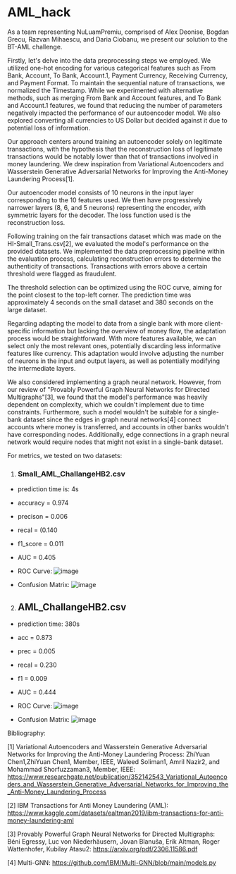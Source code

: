 # AML_hack

As a team representing NuLuamPremiu, comprised of Alex Deonise, Bogdan Grecu, Razvan Mihaescu, and Daria Ciobanu, we present our solution to the BT-AML challenge.

Firstly, let's delve into the data preprocessing steps we employed. We utilized one-hot encoding for various categorical features such as From Bank, Account, To Bank, Account.1, Payment Currency, Receiving Currency, and Payment Format. To maintain the sequential nature of transactions, we normalized the Timestamp. While we experimented with alternative methods, such as merging From Bank and Account features, and To Bank and Account.1 features, we found that reducing the number of parameters negatively impacted the performance of our autoencoder model. We also explored converting all currencies to US Dollar but decided against it due to potential loss of information.

Our approach centers around training an autoencoder solely on legitimate transactions, with the hypothesis that the reconstruction loss of legitimate transactions would be notably lower than that of transactions involved in money laundering. We drew inspiration from Variational Autoencoders and Wasserstein Generative Adversarial Networks for Improving the Anti-Money Laundering Process[1].

Our autoencoder model consists of 10 neurons in the input layer corresponding to the 10 features used. We then have progressively narrower layers (8, 6, and 5 neurons) representing the encoder, with symmetric layers for the decoder. The loss function used is the reconstruction loss.

Following training on the fair transactions dataset which was made on the  HI-Small_Trans.csv[2], we evaluated the model's performance on the provided datasets. We implemented the data preprocessing pipeline within the evaluation process, calculating reconstruction errors to determine the authenticity of transactions. Transactions with errors above a certain threshold were flagged as fraudulent.

The threshold selection can be optimized using the ROC curve, aiming for the point closest to the top-left corner. The prediction time was approximately 4 seconds on the small dataset and 380 seconds on the large dataset.

Regarding adapting the model to data from a single bank with more client-specific information but lacking the overview of money flow, the adaptation process would be straightforward. With more features available, we can select only the most relevant ones, potentially discarding less informative features like currency. This adaptation would involve adjusting the number of neurons in the input and output layers, as well as potentially modifying the intermediate layers.

We also considered implementing a graph neural network. However, from our review of "Provably Powerful Graph Neural Networks for Directed Multigraphs"[3], we found that the model's performance was heavily dependent on complexity, which we couldn't implement due to time constraints. Furthermore, such a model wouldn't be suitable for a single-bank dataset since the edges in graph neural networks[4] connect accounts where money is transferred, and accounts in other banks wouldn't have corresponding nodes. Additionally, edge connections in a graph neural network would require nodes that might not exist in a single-bank dataset.


For metrics, we tested on two datasets:

1. ### Small_AML_ChallangeHB2.csv

* prediction time is: 4s
* accuracy = 0.974
* precison = 0.006
* recal = (0.140
* f1_score = 0.011
* AUC = 0.405
* ROC Curve: ![image](https://github.com/Maxxtra/AML-Detection-System/assets/83414814/e12ef937-68f9-4cd3-9b83-d6fe3ac585a6)

* Confusion Matrix: ![image](https://github.com/Maxxtra/AML-Detection-System/assets/83414814/5a2fb7af-b491-478e-a04a-3fc87dde40f7)

2. ## AML_ChallangeHB2.csv
   
* prediction time: 380s
* acc = 0.873
* prec = 0.005
* recal = 0.230
* f1 = 0.009
* AUC = 0.444
* ROC Curve: ![image](https://github.com/Maxxtra/AML-Detection-System/assets/83414814/9070efbf-a6b1-4bd1-b803-460cf47565c9)

* Confusion Matrix: ![image](https://github.com/Maxxtra/AML-Detection-System/assets/83414814/8a4e6fb9-4650-468c-a183-db4c62efc27e)


Bibliography:

[1] Variational Autoencoders and Wasserstein Generative Adversarial Networks for Improving the Anti-Money Laundering Process: ZhiYuan Chen1,ZhiYuan Chen1, Member, IEEE, Waleed Soliman1, Amril Nazir2, and Mohammad Shorfuzzaman3, Member, IEEE: https://www.researchgate.net/publication/352142543_Variational_Autoencoders_and_Wasserstein_Generative_Adversarial_Networks_for_Improving_the_Anti-Money_Laundering_Process

[2] IBM Transactions for Anti Money Laundering (AML): https://www.kaggle.com/datasets/ealtman2019/ibm-transactions-for-anti-money-laundering-aml

[3] Provably Powerful Graph Neural Networks for Directed Multigraphs: Béni Egressy, Luc von Niederhäusern, Jovan Blanuša, Erik Altman, Roger Wattenhofer, Kubilay Atasu2: https://arxiv.org/pdf/2306.11586.pdf

[4] Multi-GNN: https://github.com/IBM/Multi-GNN/blob/main/models.py
